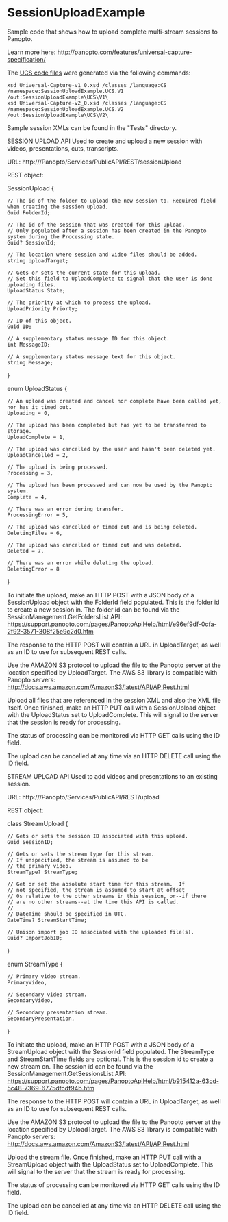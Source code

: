 # SessionUploadExample
Sample code that shows how to upload complete multi-stream sessions to Panopto.

Learn more here:
http://panopto.com/features/universal-capture-specification/

The [UCS code files](SessionUploadExample/UCS) were generated via the following commands:
```
xsd Universal-Capture-v1_0.xsd /classes /language:CS /namespace:SessionUploadExample.UCS.V1 /out:SessionUploadExample\UCS\V1\
xsd Universal-Capture-v2_0.xsd /classes /language:CS /namespace:SessionUploadExample.UCS.V2 /out:SessionUploadExample\UCS\V2\
```

Sample session XMLs can be found in the "Tests" directory.

SESSION UPLOAD API
Used to create and upload a new session with videos, presentations, cuts, transcripts.

URL: http://<server>/Panopto/Services/PublicAPI/REST/sessionUpload

REST object:

SessionUpload
{

    // The id of the folder to upload the new session to. Required field when creating the session upload.
    Guid FolderId;

    // The id of the session that was created for this upload.
    // Only populated after a session has been created in the Panopto system during the Processing state.
    Guid? SessionId;
    
    // The location where session and video files should be added.
    string UploadTarget;

    // Gets or sets the current state for this upload.
    // Set this field to UploadComplete to signal that the user is done uploading files.
    UploadStatus State;

    // The priority at which to process the upload.
    UploadPriority Priorty;
    
    // ID of this object.
    Guid ID;

    // A supplementary status message ID for this object.
    int MessageID;

    // A supplementary status message text for this object.
    string Message;
}

enum UploadStatus
{

    // An upload was created and cancel nor complete have been called yet, nor has it timed out.
    Uploading = 0,

    // The upload has been completed but has yet to be transferred to storage.
    UploadComplete = 1,

    // The upload was cancelled by the user and hasn't been deleted yet.
    UploadCancelled = 2,

    // The upload is being processed.
    Processing = 3,

    // The upload has been processed and can now be used by the Panopto system.
    Complete = 4,

    // There was an error during transfer.
    ProcessingError = 5,

    // The upload was cancelled or timed out and is being deleted.
    DeletingFiles = 6,

    // The upload was cancelled or timed out and was deleted.
    Deleted = 7,

    // There was an error while deleting the upload.
    DeletingError = 8
}


To initiate the upload, make an HTTP POST with a JSON body of a SessionUpload object with the FolderId field populated. This is the folder id to create a new session in. The folder id can be found via the SessionManagement.GetFoldersList API: https://support.panopto.com/pages/PanoptoApiHelp/html/e96ef9df-0cfa-2f92-3571-308f25e9c2d0.htm

The response to the HTTP POST will contain a URL in UploadTarget, as well as an ID to use for subsequent REST calls.

Use the AMAZON S3 protocol to upload the file to the Panopto server at the location specified by UploadTarget. The AWS S3 library is compatible with Panopto servers: http://docs.aws.amazon.com/AmazonS3/latest/API/APIRest.html

Upload all files that are referenced in the session XML and also the XML file itself. Once finished, make an HTTP PUT call with a SessionUpload object with the UploadStatus set to UploadComplete. This will signal to the server that the session is ready for processing.

The status of processing can be monitored via HTTP GET calls using the ID field.

The upload can be cancelled at any time via an HTTP DELETE call using the ID field.


STREAM UPLOAD API
Used to add videos and presentations to an existing session.

URL: http://<server>/Panopto/Services/PublicAPI/REST/upload

REST object:

class StreamUpload
{

    // Gets or sets the session ID associated with this upload.
    Guid SessionID;

    // Gets or sets the stream type for this stream.
    // If unspecified, the stream is assumed to be
    // the primary video.
    StreamType? StreamType;

    // Get or set the absolute start time for this stream.  If
    // not specified, the stream is assumed to start at offset
    // 0s relative to the other streams in this session, or--if there 
    // are no other streams--at the time this API is called.
    // 
    // DateTime should be specified in UTC.
    DateTime? StreamStartTime;

    // Unison import job ID associated with the uploaded file(s).
    Guid? ImportJobID;
}

enum StreamType
{

    // Primary video stream.
    PrimaryVideo,

    // Secondary video stream.
    SecondaryVideo,

    // Secondary presentation stream.
    SecondaryPresentation,
}


To initiate the upload, make an HTTP POST with a JSON body of a StreamUpload object with the SessionId field populated. The StreamType and StreamStartTime fields are optional. This is the session id to create a new stream on. The session id can be found via the SessionManagement.GetSessionsList API: https://support.panopto.com/pages/PanoptoApiHelp/html/b915412a-63cd-5c48-7369-6775dfcdf94b.htm

The response to the HTTP POST will contain a URL in UploadTarget, as well as an ID to use for subsequent REST calls.

Use the AMAZON S3 protocol to upload the file to the Panopto server at the location specified by UploadTarget. The AWS S3 library is compatible with Panopto servers: http://docs.aws.amazon.com/AmazonS3/latest/API/APIRest.html

Upload the stream file. Once finished, make an HTTP PUT call with a StreamUpload object with the UploadStatus set to UploadComplete. This will signal to the server that the stream is ready for processing.

The status of processing can be monitored via HTTP GET calls using the ID field.

The upload can be cancelled at any time via an HTTP DELETE call using the ID field.
